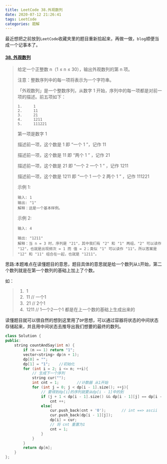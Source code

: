 ```yaml
---
title: LeetCode 38.外观数列
date: 2020-07-12 21:26:41
tags: LeetCode
categories: 题解
---
```


最近想把之前放到`LeetCode`收藏夹里的题目重新拾起来，再做一做，`blog`顺便当成一个记事本了。

<!--more-->

#### [38. 外观数列](https://leetcode-cn.com/problems/count-and-say/)

> 给定一个正整数 n（1 ≤ n ≤ 30），输出外观数列的第 n 项。
>
> 注意：整数序列中的每一项将表示为一个字符串。
>
> 「外观数列」是一个整数序列，从数字 1 开始，序列中的每一项都是对前一项的描述。前五项如下：
>
> ```
> 1.     1
> 2.     11
> 3.     21
> 4.     1211
> 5.     111221
> ```
>
> 第一项是数字 1
>
> 描述前一项，这个数是 1 即 “一个 1 ”，记作 11
>
> 描述前一项，这个数是 11 即 “两个 1 ” ，记作 21
>
> 描述前一项，这个数是 21 即 “一个 2 一个 1 ” ，记作 1211
>
> 描述前一项，这个数是 1211 即 “一个 1 一个 2 两个 1 ” ，记作 111221
>
> 
>
> 示例 1:
>
> ```
> 输入: 1
> 输出: "1"
> 解释：这是一个基本样例。
> ```
>
>
> 示例 2:
>
> ```
> 输入: 4
> 
> 输出: "1211"
> 解释：当 n = 3 时，序列是 "21"，其中我们有 "2" 和 "1" 两组，"2" 可以读作 "12"，也就是出现频次 = 1 而 值 = 2；类似 "1" 可以读作 "11"。所以答案是 "12" 和 "11" 组合在一起，也就是 "1211"。
> ```
>
> 

思路:本题难点在读懂题目的意思，题目具体的意思就是给一个数列从`1`开始，第二个数列就是在第一个数列的基础上加上了个数。

如：

> 1. ​     1
> 2. ​     11                      // 一个1
> 3. ​     21                      // 2个1
> 4. ​     1211                 // 1一个2一个1  都是在上一个数的基础上生成出来的



读懂题目就可以很自然的想到这里用了`DP`思想，可以通过容器将状态的中间状态存储起来，并且用中间状态去推导出我们想要的最终的数列。

```C++
class Solution {
public:
    string countAndSay(int n) {
        if (n == 1) return "1";
        vector<string> dp(n + 1);
        dp[0] = "";
        dp[1] = "1";    //初始化
        for (int i = 2; i <= n; ++i){
            // 生成下一个序列
            string cur("");
            int cnt = 1;        //计数器 从1开始
            for (int j = 0; j < dp[i - 1].size(); ++j){
                // 要得到dp[i]的序列就要从dp[i - 1]中的到
                if (j + 1 < dp[i - 1].size() && dp[i - 1][j] == dp[i - 1][j + 1])
                    cnt ++;
                else{
                    cur.push_back(cnt + '0');  		// int ==> ascii    + '0'
                    cur.push_back(dp[i - 1][j]);
                    dp[i] = cur;
                    // 将 cnt 重置为1 
                    cnt = 1;
                }
            }
        }
        return dp[n];
    }
};
```

